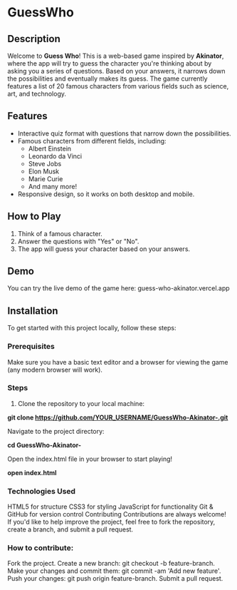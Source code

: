# GuessWho

## Description

Welcome to **Guess Who**! This is a web-based game inspired by **Akinator**, where the app will try to guess the character you're thinking about by asking you a series of questions. Based on your answers, it narrows down the possibilities and eventually makes its guess. The game currently features a list of 20 famous characters from various fields such as science, art, and technology.

## Features

- Interactive quiz format with questions that narrow down the possibilities.
- Famous characters from different fields, including:
  - Albert Einstein
  - Leonardo da Vinci
  - Steve Jobs
  - Elon Musk
  - Marie Curie
  - And many more!
- Responsive design, so it works on both desktop and mobile.

## How to Play

1. Think of a famous character.
2. Answer the questions with "Yes" or "No".
3. The app will guess your character based on your answers.

## Demo

You can try the live demo of the game here: guess-who-akinator.vercel.app


## Installation

To get started with this project locally, follow these steps:

### Prerequisites

Make sure you have a basic text editor and a browser for viewing the game (any modern browser will work).

### Steps

1. Clone the repository to your local machine:


**git clone https://github.com/YOUR_USERNAME/GuessWho-Akinator-.git**


Navigate to the project directory:


**cd GuessWho-Akinator-**


Open the index.html file in your browser to start playing!


**open index.html**










### Technologies Used
HTML5 for structure
CSS3 for styling
JavaScript for functionality
Git & GitHub for version control
Contributing
Contributions are always welcome! If you'd like to help improve the project, feel free to fork the repository, create a branch, and submit a pull request.










### How to contribute:
Fork the project.
Create a new branch: git checkout -b feature-branch.
Make your changes and commit them: git commit -am 'Add new feature'.
Push your changes: git push origin feature-branch.
Submit a pull request.
